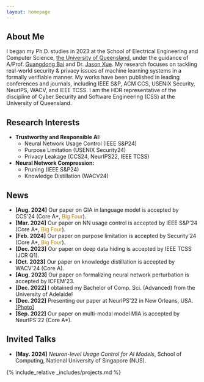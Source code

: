 ```yaml
---
layout: homepage
---
```


## About Me


I began my Ph.D. studies in 2023 at the School of Electrical Engineering and Computer Science, <a href="https://www.uq.edu.au/" target="_blank"> the University of Queensland</a>, under the guidance of A/Prof. <a href="https://baigd.github.io/" target="_blank">Guangdong Bai</a> and Dr. <a href="https://people.csiro.au/x/j/jason-xue" target="_blank">Jason Xue</a>. My research focuses on tackling real-world security & privacy issues of machine learning systems in a formally verifiable manner. My works have been published in leading conferences and journals, including IEEE S&P, ACM CCS, USENIX Security, NeurIPS, WACV, and IEEE TCSS. I am the HDR representative of the discipline of Cyber Security and Software Engineering (CSS) at the University of Queensland.



## Research Interests
- **Trustworthy and Responsible AI:**
  - Neural Network Usage Control (IEEE S&P24)
  - Purpose Limitation (USENIX Security24)
  - Privacy Leakage (CCS24, NeurIPS22, IEEE TCSS)
- **Neural Network Compression:**
  - Pruning (IEEE S&P24)
  - Knowledge Distillation (WACV24)



## News
- **[Aug. 2024]** Our paper on GIA in language model is accepted by CCS’24 (Core A*, <span style="color: #b8860b;">Big Four</span>).
- **[Mar. 2024]** Our paper on NN usage control is accepted by IEEE S&P’24 (Core A*, <span style="color: #b8860b;">Big Four</span>).
- **[Feb. 2024]** Our paper on purpose limitation is accepted by Security’24 (Core A*, <span style="color: #b8860b;">Big Four</span>).
- **[Dec. 2023]** Our paper on deep data hiding is accepted by IEEE TCSS (JCR Q1).
- **[Oct. 2023]** Our paper on knowledge distillation is accepted by WACV'24 (Core A).
- **[Aug. 2023]** Our paper on formalizing neural network perturbation  is accepted by ICFEM'23.
- **[Dec. 2022]** I obtained my Bachelor of Comp. Sci. (Advanced) from the University of Adelaide!
- **[Dec. 2022]** Presenting our paper at NeurIPS'22 in New Orleans, USA. <a href="https:/assets/img/22nips.webp" class="btn btn-sm z-depth-0" role="button" target="_blank" style="font-size:14px;">[Photo]</a>
- **[Sep. 2022]** Our paper on multi-modal model MIA is accepted by NeurIPS'22 (Core A*).


## Invited Talks
- **[May. 2024]** *Neuron-level Usage Control for AI Models*, School of Computing, National University of Singapore (NUS).


{% include_relative _includes/projects.md %}




